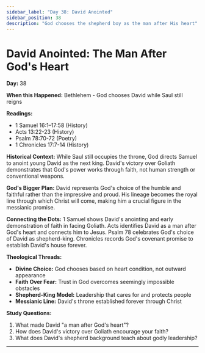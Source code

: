 ```yaml
---
sidebar_label: "Day 38: David Anointed"
sidebar_position: 38
description: "God chooses the shepherd boy as the man after His heart"
---
```


# David Anointed: The Man After God's Heart

**Day:** 38

**When this Happened:** Bethlehem - God chooses David while Saul still reigns

**Readings:**
- 1 Samuel 16:1–17:58 (History)
- Acts 13:22-23 (History)
- Psalm 78:70-72 (Poetry)
- 1 Chronicles 17:7-14 (History)

**Historical Context:** While Saul still occupies the throne, God directs Samuel to anoint young David as the next king. David's victory over Goliath demonstrates that God's power works through faith, not human strength or conventional weapons.

**God's Bigger Plan:** David represents God's choice of the humble and faithful rather than the impressive and proud. His lineage becomes the royal line through which Christ will come, making him a crucial figure in the messianic promise.

**Connecting the Dots:** 1 Samuel shows David's anointing and early demonstration of faith in facing Goliath. Acts identifies David as a man after God's heart and connects him to Jesus. Psalm 78 celebrates God's choice of David as shepherd-king. Chronicles records God's covenant promise to establish David's house forever.

****Theological Threads:****
- **Divine Choice:** God chooses based on heart condition, not outward appearance
- **Faith Over Fear:** Trust in God overcomes seemingly impossible obstacles
- **Shepherd-King Model:** Leadership that cares for and protects people
- **Messianic Line:** David's throne established forever through Christ

**Study Questions:**
1. What made David "a man after God's heart"?
2. How does David's victory over Goliath encourage your faith?
3. What does David's shepherd background teach about godly leadership?

---